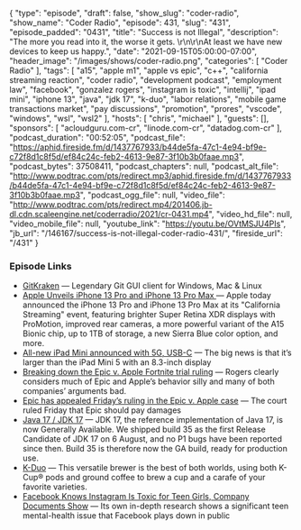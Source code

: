 {
  "type": "episode",
  "draft": false,
  "show_slug": "coder-radio",
  "show_name": "Coder Radio",
  "episode": 431,
  "slug": "431",
  "episode_padded": "0431",
  "title": "Success is not Illegal",
  "description": "The more you read into it, the worse it gets. \r\n\r\nAt least we have new devices to keep us happy.",
  "date": "2021-09-15T05:00:00-07:00",
  "header_image": "/images/shows/coder-radio.png",
  "categories": [
    "Coder Radio"
  ],
  "tags": [
    "a15",
    "apple m1",
    "apple vs epic",
    "c++",
    "california streaming reaction",
    "coder radio",
    "development podcast",
    "employment law",
    "facebook",
    "gonzalez rogers",
    "instagram is toxic",
    "intellij",
    "ipad mini",
    "iphone 13",
    "java",
    "jdk 17",
    "k-duo",
    "labor relations",
    "mobile game transactions market",
    "pay discussions",
    "promotion",
    "prores",
    "vscode",
    "windows",
    "wsl",
    "wsl2"
  ],
  "hosts": [
    "chris",
    "michael"
  ],
  "guests": [],
  "sponsors": [
    "acloudguru.com-cr",
    "linode.com-cr",
    "datadog.com-cr"
  ],
  "podcast_duration": "00:52:05",
  "podcast_file": "https://aphid.fireside.fm/d/1437767933/b44de5fa-47c1-4e94-bf9e-c72f8d1c8f5d/ef84c24c-feb2-4613-9e87-3f10b3b0faae.mp3",
  "podcast_bytes": 37508411,
  "podcast_chapters": null,
  "podcast_alt_file": "http://www.podtrac.com/pts/redirect.mp3/aphid.fireside.fm/d/1437767933/b44de5fa-47c1-4e94-bf9e-c72f8d1c8f5d/ef84c24c-feb2-4613-9e87-3f10b3b0faae.mp3",
  "podcast_ogg_file": null,
  "video_file": "http://www.podtrac.com/pts/redirect.mp4/201406.jb-dl.cdn.scaleengine.net/coderradio/2021/cr-0431.mp4",
  "video_hd_file": null,
  "video_mobile_file": null,
  "youtube_link": "https://youtu.be/OVtMSJU4PIs",
  "jb_url": "/146167/success-is-not-illegal-coder-radio-431/",
  "fireside_url": "/431"
}


### Episode Links

  * [GitKraken](https://www.gitkraken.com/ "GitKraken") — Legendary Git GUI client for Windows, Mac & Linux
  * [Apple Unveils iPhone 13 Pro and iPhone 13 Pro Max ](https://www.macrumors.com/2021/09/14/apple-unveils-iphone-13-pro-and-iphone-13-pro-max/ "Apple Unveils iPhone 13 Pro and iPhone 13 Pro Max ") — Apple today announced the iPhone 13 Pro and ‌iPhone 13‌ Pro Max at its "California Streaming" event, featuring brighter Super Retina XDR displays with ProMotion, improved rear cameras, a more powerful variant of the A15 Bionic chip, up to 1TB of storage, a new Sierra Blue color option, and more.
  * [All-new iPad Mini announced with 5G, USB-C](https://www.theverge.com/2021/9/14/22667216/ipad-mini-6-price-specs-release-date-features-apple "All-new iPad Mini announced with 5G, USB-C") — The big news is that it’s larger than the iPad Mini 5 with an 8.3-inch display
  * [Breaking down the Epic v. Apple Fortnite trial ruling](https://www.theverge.com/2021/9/12/22667694/epic-v-apple-trial-fortnite-judge-yvonne-gonzalez-rogers-final-ruling-injunction-breakdown "Breaking down the Epic v. Apple Fortnite trial ruling") — Rogers clearly considers much of Epic and Apple’s behavior silly and many of both companies’ arguments bad. 
  * [Epic has appealed Friday’s ruling in the Epic v. Apple case](https://www.theverge.com/2021/9/12/22670269/epic-files-appeal-fortnite-legal-battle "Epic has appealed Friday’s ruling in the Epic v. Apple case") — The court ruled Friday that Epic should pay damages
  * [Java 17 / JDK 17](https://mail.openjdk.java.net/pipermail/jdk-dev/2021-September/006037.html "Java 17 / JDK 17") — JDK 17, the reference implementation of Java 17, is now Generally Available. We shipped build 35 as the first Release Candidate of JDK 17 on 6 August, and no P1 bugs have been reported since then. Build 35 is therefore now the GA build, ready for production use.
  * [K-Duo](https://www.keurig.com/K-Duo%E2%84%A2-Single-Serve-%26-Carafe-Coffee-Maker/p/K-Duo-Single-Serve-Carafe-Coffee-Maker:Black_color "K-Duo") — This versatile brewer is the best of both worlds, using both K-Cup® pods and ground coffee to brew a cup and a carafe of your favorite varieties.
  * [Facebook Knows Instagram Is Toxic for Teen Girls, Company Documents Show](https://www.wsj.com/articles/facebook-knows-instagram-is-toxic-for-teen-girls-company-documents-show-11631620739?mod=djemalertNEWS "Facebook Knows Instagram Is Toxic for Teen Girls, Company Documents Show") — Its own in-depth research shows a significant teen mental-health issue that Facebook plays down in public



